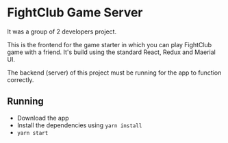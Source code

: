 # FightClub Game Server

It was a group of 2 developers project. 

This is the frontend for the game starter in which you can play FightClub game with a friend. It's build using the standard React, Redux and Maerial UI.

The backend (server) of this project must be running for the app to function correctly.

## Running

* Download the app
* Install the dependencies using `yarn install`
* `yarn start` 
